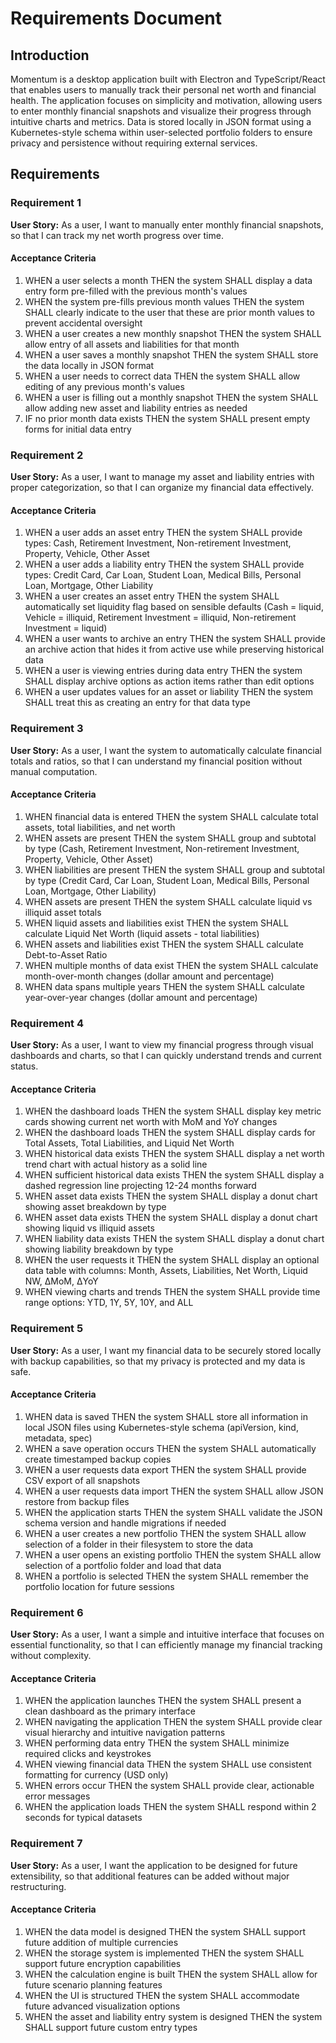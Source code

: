 # Requirements Document

## Introduction

Momentum is a desktop application built with Electron and TypeScript/React that enables users to manually track their personal net worth and financial health. The application focuses on simplicity and motivation, allowing users to enter monthly financial snapshots and visualize their progress through intuitive charts and metrics. Data is stored locally in JSON format using a Kubernetes-style schema within user-selected portfolio folders to ensure privacy and persistence without requiring external services.

## Requirements

### Requirement 1

**User Story:** As a user, I want to manually enter monthly financial snapshots, so that I can track my net worth progress over time.

#### Acceptance Criteria

1. WHEN a user selects a month THEN the system SHALL display a data entry form pre-filled with the previous month's values
2. WHEN the system pre-fills previous month values THEN the system SHALL clearly indicate to the user that these are prior month values to prevent accidental oversight
3. WHEN a user creates a new monthly snapshot THEN the system SHALL allow entry of all assets and liabilities for that month
4. WHEN a user saves a monthly snapshot THEN the system SHALL store the data locally in JSON format
5. WHEN a user needs to correct data THEN the system SHALL allow editing of any previous month's values
6. WHEN a user is filling out a monthly snapshot THEN the system SHALL allow adding new asset and liability entries as needed
7. IF no prior month data exists THEN the system SHALL present empty forms for initial data entry

### Requirement 2

**User Story:** As a user, I want to manage my asset and liability entries with proper categorization, so that I can organize my financial data effectively.

#### Acceptance Criteria

1. WHEN a user adds an asset entry THEN the system SHALL provide types: Cash, Retirement Investment, Non-retirement Investment, Property, Vehicle, Other Asset
2. WHEN a user adds a liability entry THEN the system SHALL provide types: Credit Card, Car Loan, Student Loan, Medical Bills, Personal Loan, Mortgage, Other Liability
3. WHEN a user creates an asset entry THEN the system SHALL automatically set liquidity flag based on sensible defaults (Cash = liquid, Vehicle = illiquid, Retirement Investment = illiquid, Non-retirement Investment = liquid)
4. WHEN a user wants to archive an entry THEN the system SHALL provide an archive action that hides it from active use while preserving historical data
5. WHEN a user is viewing entries during data entry THEN the system SHALL display archive options as action items rather than edit options
6. WHEN a user updates values for an asset or liability THEN the system SHALL treat this as creating an entry for that data type

### Requirement 3

**User Story:** As a user, I want the system to automatically calculate financial totals and ratios, so that I can understand my financial position without manual computation.

#### Acceptance Criteria

1. WHEN financial data is entered THEN the system SHALL calculate total assets, total liabilities, and net worth
2. WHEN assets are present THEN the system SHALL group and subtotal by type (Cash, Retirement Investment, Non-retirement Investment, Property, Vehicle, Other Asset)
3. WHEN liabilities are present THEN the system SHALL group and subtotal by type (Credit Card, Car Loan, Student Loan, Medical Bills, Personal Loan, Mortgage, Other Liability)
4. WHEN assets are present THEN the system SHALL calculate liquid vs illiquid asset totals
5. WHEN liquid assets and liabilities exist THEN the system SHALL calculate Liquid Net Worth (liquid assets - total liabilities)
6. WHEN assets and liabilities exist THEN the system SHALL calculate Debt-to-Asset Ratio
7. WHEN multiple months of data exist THEN the system SHALL calculate month-over-month changes (dollar amount and percentage)
8. WHEN data spans multiple years THEN the system SHALL calculate year-over-year changes (dollar amount and percentage)

### Requirement 4

**User Story:** As a user, I want to view my financial progress through visual dashboards and charts, so that I can quickly understand trends and current status.

#### Acceptance Criteria

1. WHEN the dashboard loads THEN the system SHALL display key metric cards showing current net worth with MoM and YoY changes
2. WHEN the dashboard loads THEN the system SHALL display cards for Total Assets, Total Liabilities, and Liquid Net Worth
3. WHEN historical data exists THEN the system SHALL display a net worth trend chart with actual history as a solid line
4. WHEN sufficient historical data exists THEN the system SHALL display a dashed regression line projecting 12-24 months forward
5. WHEN asset data exists THEN the system SHALL display a donut chart showing asset breakdown by type
6. WHEN asset data exists THEN the system SHALL display a donut chart showing liquid vs illiquid assets
7. WHEN liability data exists THEN the system SHALL display a donut chart showing liability breakdown by type
8. WHEN the user requests it THEN the system SHALL display an optional data table with columns: Month, Assets, Liabilities, Net Worth, Liquid NW, ΔMoM, ΔYoY
9. WHEN viewing charts and trends THEN the system SHALL provide time range options: YTD, 1Y, 5Y, 10Y, and ALL

### Requirement 5

**User Story:** As a user, I want my financial data to be securely stored locally with backup capabilities, so that my privacy is protected and my data is safe.

#### Acceptance Criteria

1. WHEN data is saved THEN the system SHALL store all information in local JSON files using Kubernetes-style schema (apiVersion, kind, metadata, spec)
2. WHEN a save operation occurs THEN the system SHALL automatically create timestamped backup copies
3. WHEN a user requests data export THEN the system SHALL provide CSV export of all snapshots
4. WHEN a user requests data import THEN the system SHALL allow JSON restore from backup files
5. WHEN the application starts THEN the system SHALL validate the JSON schema version and handle migrations if needed
6. WHEN a user creates a new portfolio THEN the system SHALL allow selection of a folder in their filesystem to store the data
7. WHEN a user opens an existing portfolio THEN the system SHALL allow selection of a portfolio folder and load that data
8. WHEN a portfolio is selected THEN the system SHALL remember the portfolio location for future sessions

### Requirement 6

**User Story:** As a user, I want a simple and intuitive interface that focuses on essential functionality, so that I can efficiently manage my financial tracking without complexity.

#### Acceptance Criteria

1. WHEN the application launches THEN the system SHALL present a clean dashboard as the primary interface
2. WHEN navigating the application THEN the system SHALL provide clear visual hierarchy and intuitive navigation patterns
3. WHEN performing data entry THEN the system SHALL minimize required clicks and keystrokes
4. WHEN viewing financial data THEN the system SHALL use consistent formatting for currency (USD only)
5. WHEN errors occur THEN the system SHALL provide clear, actionable error messages
6. WHEN the application loads THEN the system SHALL respond within 2 seconds for typical datasets

### Requirement 7

**User Story:** As a user, I want the application to be designed for future extensibility, so that additional features can be added without major restructuring.

#### Acceptance Criteria

1. WHEN the data model is designed THEN the system SHALL support future addition of multiple currencies
2. WHEN the storage system is implemented THEN the system SHALL support future encryption capabilities
3. WHEN the calculation engine is built THEN the system SHALL allow for future scenario planning features
4. WHEN the UI is structured THEN the system SHALL accommodate future advanced visualization options
5. WHEN the asset and liability entry system is designed THEN the system SHALL support future custom entry types
